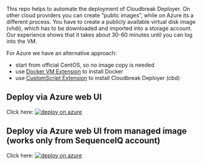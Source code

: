 This repo helps to automate the deployment of Cloudbreak Deployer. On other cloud providers you can create “public images”, while on Azure
its a different process. You have to create a publicly available virtual disk image (vhdi), which has to be downloaded and imported
into a storage account. Our experience shows that it takes about 30-60 minutes until you can log into the VM.

For Azure we have an alternative approach:
- start from official CentOS, so no image copy is needed
- use [Docker VM Extension](https://github.com/Azure/azure-docker-extension) to install Docker
- use [CustomScript Extension](https://github.com/Azure/azure-linux-extensions/tree/master/CustomScript) to install Cloudbreak Deployer (cbd)

## Deploy via Azure web UI

Click here: <a href="https://portal.azure.com/#create/Microsoft.Template/uri/https%3A%2F%2Fraw.githubusercontent.com%2Fsequenceiq%2Fazure-cbd-quickstart%2F1.14.5-rc.2%2FmainTemplate.json">  ![deploy on azure](http://azuredeploy.net/deploybutton.png) </a>

## Deploy via Azure web UI from managed image (works only from SequenceIQ account)

Click here: <a href="https://portal.azure.com/#create/Microsoft.Template/uri/https%3A%2F%2Fraw.githubusercontent.com%2Fsequenceiq%2Fazure-cbd-quickstart%2F1.14.5-rc.2%2FmainTemplatePrivate.json">  ![deploy on azure](http://azuredeploy.net/deploybutton.png) </a>